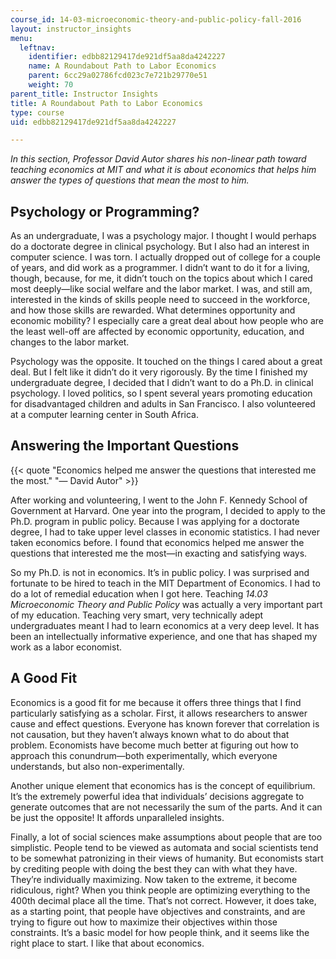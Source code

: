 ```yaml
---
course_id: 14-03-microeconomic-theory-and-public-policy-fall-2016
layout: instructor_insights
menu:
  leftnav:
    identifier: edbb82129417de921df5aa8da4242227
    name: A Roundabout Path to Labor Economics
    parent: 6cc29a02786fcd023c7e721b29770e51
    weight: 70
parent_title: Instructor Insights
title: A Roundabout Path to Labor Economics
type: course
uid: edbb82129417de921df5aa8da4242227

---
```


_In this section, Professor David Autor shares his non-linear path toward teaching economics at MIT and what it is about economics that helps him answer the types of questions that mean the most to him._ 

Psychology or Programming?
--------------------------

As an undergraduate, I was a psychology major. I thought I would perhaps do a doctorate degree in clinical psychology. But I also had an interest in computer science. I was torn. I actually dropped out of college for a couple of years, and did work as a programmer. I didn’t want to do it for a living, though, because, for me, it didn’t touch on the topics about which I cared most deeply—like social welfare and the labor market. I was, and still am, interested in the kinds of skills people need to succeed in the workforce, and how those skills are rewarded. What determines opportunity and economic mobility? I especially care a great deal about how people who are the least well-off are affected by economic opportunity, education, and changes to the labor market. 

Psychology was the opposite. It touched on the things I cared about a great deal. But I felt like it didn’t do it very rigorously. By the time I finished my undergraduate degree, I decided that I didn’t want to do a Ph.D. in clinical psychology. I loved politics, so I spent several years promoting education for disadvantaged children and adults in San Francisco. I also volunteered at a computer learning center in South Africa.

Answering the Important Questions
---------------------------------

{{< quote "Economics helped me answer the questions that interested me the most." "— David Autor" >}}

After working and volunteering, I went to the John F. Kennedy School of Government at Harvard. One year into the program, I decided to apply to the Ph.D. program in public policy. Because I was applying for a doctorate degree, I had to take upper level classes in economic statistics. I had never taken economics before. I found that economics helped me answer the questions that interested me the most—in exacting and satisfying ways. 

So my Ph.D. is not in economics. It’s in public policy. I was surprised and fortunate to be hired to teach in the MIT Department of Economics. I had to do a lot of remedial education when I got here. Teaching _14.03 Microeconomic Theory and Public Policy_ was actually a very important part of my education. Teaching very smart, very technically adept undergraduates meant I had to learn economics at a very deep level. It has been an intellectually informative experience, and one that has shaped my work as a labor economist. 

A Good Fit
----------

Economics is a good fit for me because it offers three things that I find particularly satisfying as a scholar. First, it allows researchers to answer cause and effect questions. Everyone has known forever that correlation is not causation, but they haven’t always known what to do about that problem. Economists have become much better at figuring out how to approach this conundrum—both experimentally, which everyone understands, but also non-experimentally.

Another unique element that economics has is the concept of equilibrium. It’s the extremely powerful idea that individuals’ decisions aggregate to generate outcomes that are not necessarily the sum of the parts. And it can be just the opposite! It affords unparalleled insights.

Finally, a lot of social sciences make assumptions about people that are too simplistic. People tend to be viewed as automata and social scientists tend to be somewhat patronizing in their views of humanity. But economists start by crediting people with doing the best they can with what they have. They’re individually maximizing. Now taken to the extreme, it become ridiculous, right? When you think people are optimizing everything to the 400th decimal place all the time. That’s not correct. However, it does take, as a starting point, that people have objectives and constraints, and are trying to figure out how to maximize their objectives within those constraints. It’s a basic model for how people think, and it seems like the right place to start. I like that about economics.